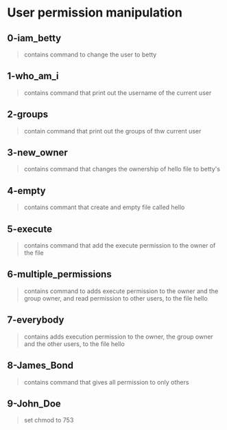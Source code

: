 # User permission manipulation

## 0-iam_betty
> contains command to change the user to betty

## 1-who_am_i
> contains command that print out the username of the current user

## 2-groups
> contain command that print out the groups of thw current user

## 3-new_owner
> contains command that changes the ownership of hello file to betty's

## 4-empty
> contains commant that create and empty file called hello

## 5-execute
> contains command that add the execute permission to the owner of the file

## 6-multiple_permissions
> contains command to adds execute permission to the owner and the group owner, and read permission to other users, to the file hello

## 7-everybody
> contains adds execution permission to the owner, the group owner and the other users, to the file hello

## 8-James_Bond
> contains command that gives all permission to only others

## 9-John_Doe
> set chmod to 753